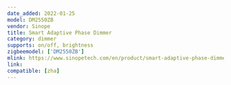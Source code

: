 ```yaml
---
date_added: 2022-01-25
model: DM2550ZB
vendor: Sinope
title: Smart Adaptive Phase Dimmer
category: dimmer
supports: on/off, brightness
zigbeemodel: ['DM2550ZB']
mlink: https://www.sinopetech.com/en/product/smart-adaptive-phase-dimmer/
link: 
compatible: [zha]
---
```

